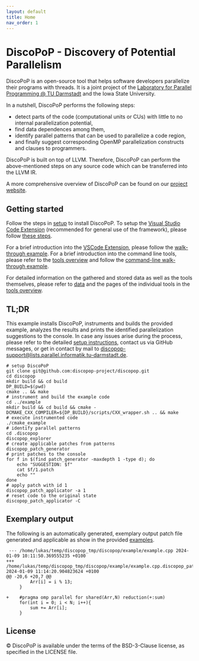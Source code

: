 ```yaml
---
layout: default
title: Home
nav_order: 1
---
```


# DiscoPoP - Discovery of Potential Parallelism
DiscoPoP is an open-source tool that helps software developers parallelize their programs with threads. It is a joint project of the [Laboratory for Parallel Programming @ TU Darmstadt](https://github.com/tuda-parallel) and the Iowa State University.

In a nutshell, DiscoPoP performs the following steps:
* detect parts of the code (computational units or CUs) with little to no internal parallelization potential,
* find data dependences among them,
* identify parallel patterns that can be used to parallelize a code region,
* and finally suggest corresponding OpenMP parallelization constructs and clauses to programmers.

DiscoPoP is built on top of LLVM. Therefore, DiscoPoP can perform the above-mentioned steps on any source code which can be transferred into the LLVM IR.

A more comprehensive overview of DiscoPoP can be found on our [project website](https://www.discopop.tu-darmstadt.de/).

## Getting started
Follow the steps in [setup](setup/discopop.md) to install DiscoPoP.
To setup the [Visual Studio Code Extension](https://marketplace.visualstudio.com/items?itemName=TUDarmstadt-LaboratoryforParallelProgramming.discopop) (recommended for general use of the framework), please follow [these steps](setup/vscx.md).

For a brief introduction into the [VSCode Extension](https://marketplace.visualstudio.com/items?itemName=TUDarmstadt-LaboratoryforParallelProgramming.discopop), please follow the [walk-through example](examples/walk_through_gui.md).
For a brief introduction into the command line tools, please refer to the [tools overview](tools/tools.md) and follow the [command-line walk-through example](examples/walk_through.md).

For detailed information on the gathered and stored data as well as the tools themselves, please refer to [data](data/data.md) and the pages of the individual tools in the [tools overview](tools/tools.md).

## TL;DR
This example installs DiscoPoP, instruments and builds the provided example, analyzes the results and prints the identified parallelization suggestions to the console.
In case any issues arise during the process, please refer to the detailed [setup instructions](setup/setup.md), contact us via GitHub messages, or get in contact by mail to [discopop-support@lists.parallel.informatik.tu-darmstadt.de](mailto:discopop-support@lists.parallel.informatik.tu-darmstadt.de).
```
# setup DiscoPoP
git clone git@github.com:discopop-project/discopop.git
cd discopop
mkdir build && cd build
DP_BUILD=$(pwd)
cmake .. && make
# instrument and build the example code
cd ../example
mkdir build && cd build && cmake -DCMAKE_CXX_COMPILER=${DP_BUILD}/scripts/CXX_wrapper.sh .. && make
# execute instrumented code
./cmake_example
# identify parallel patterns
cd .discopop
discopop_explorer
# create applicable patches from patterns
discopop_patch_generator
# print patches to the console
for f in $(find patch_generator -maxdepth 1 -type d); do
    echo "SUGGESTION: $f"
    cat $f/1.patch
    echo ""
done
# apply patch with id 1
discopop_patch_applicator -a 1
# reset code to the original state
discopop_patch_applicator -C
```


## Exemplary output
The following is an automatically generated, exemplary output patch file generated and applicable as show in the provided [examples](examples/examples.md).
```
 --- /home/lukas/temp/discopop_tmp/discopop/example/example.cpp	2024-01-09 10:11:50.369555235 +0100
+++ /home/lukas/temp/discopop_tmp/discopop/example/example.cpp.discopop_patch_generator.temp	2024-01-09 11:14:20.904823624 +0100
@@ -20,6 +20,7 @@
         Arr[i] = i % 13;
     }

+    #pragma omp parallel for shared(Arr,N) reduction(+:sum)
     for(int i = 0; i < N; i++){
         sum += Arr[i];
     }
```

## License
© DiscoPoP is available under the terms of the BSD-3-Clause license, as specified in the LICENSE file.
